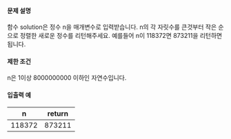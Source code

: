 #### 문제 설명
함수 solution은 정수 n을 매개변수로 입력받습니다. n의 각 자릿수를 큰것부터 작은 순으로 정렬한 새로운 정수를 리턴해주세요. 예를들어 n이 118372면 873211을 리턴하면 됩니다.

#### 제한 조건
n은 1이상 8000000000 이하인 자연수입니다.

#### 입출력 예
n	|return
-|-
118372|	873211